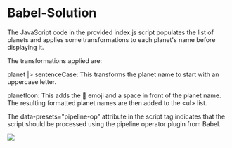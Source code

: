 # Babel-Solution

The JavaScript code in the provided index.js script populates the list of planets and applies some transformations to each planet's name before displaying it.

The transformations applied are:

planet |> sentenceCase: This transforms the planet name to start with an uppercase letter.

planetIcon: This adds the 💫 emoji and a space in front of the planet name.
The resulting formatted planet names are then added to the \<ul> list.

The data-presets="pipeline-op" attribute in the script tag indicates that the script should be processed using the pipeline operator plugin from Babel.

![](https://kq-storage.s3.ap-south-1.amazonaws.com/with+babel.png)